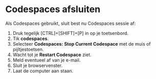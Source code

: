 # Codespaces afsluiten

Als Codespaces gebruikt, sluit best nu Codespaces sessie af:

1. Druk tegelijk [CTRL]+[SHIFT]+[P] in op je toetsenbord.
2. Tik **codespaces**.
3. Selecteer **Codespaces: Stop Current Codespace** met de muis of pijltjestoetsen.
4. Wacht tot je **Restart Codespace** ziet.
5. Meld eventueel af van je e-mail.
6. Sluit je browservenster.
7. Laat de computer aan staan.